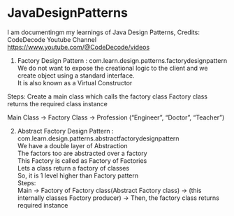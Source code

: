 # JavaDesignPatterns
I am documentingm my learnings of Java Design Patterns, Credits: CodeDecode Youtube Channel https://www.youtube.com/@CodeDecode/videos
1. Factory Design Pattern : com.learn.design.patterns.factorydesignpattern<br/>
We do not want to expose the creational logic to the client and we create object using a standard interface.<br>
It is also known as a Virtual Constructor<br>

Steps:
Create a main class which calls the factory class
Factory class returns the required class instance


Main Class -> Factory Class -> Profession (“Engineer”, “Doctor”, “Teacher”)

2. Abstract Factory Design Pattern : com.learn.design.patterns.abstractfactorydesignpattern<br/>
We have a double layer of Abstraction<br>
The factors too are abstracted over a factory<br>
This Factory is called as Factory of Factories<br>
Lets a class return a factory of classes<br>
So, it is 1 level higher than Factory pattern<br>
Steps:<br>
Main -> Factory of Factory class(Abstract Factory class) -> (this internally classes Factory producer) -> Then, the factory class returns required instance


